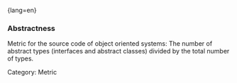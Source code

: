 {lang=en}
### Abstractness

Metric for the source code of object oriented systems: The number of abstract types
(interfaces and abstract classes) divided by the total number of types.

Category: Metric

